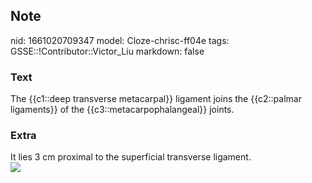 ## Note
nid: 1661020709347
model: Cloze-chrisc-ff04e
tags: GSSE::!Contributor::Victor_Liu
markdown: false

### Text
The {{c1::deep transverse metacarpal}} ligament joins the {{c2::palmar ligaments}} of the {{c3::metacarpophalangeal}} joints.

### Extra
<div>
  It lies 3 cm proximal to the superficial transverse ligament.
</div><img src=
"paste-41d4dd0e76bad142d9b41e81378820d946b3eec6.jpg">
